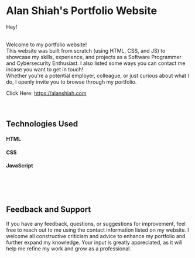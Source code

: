 # Alan Shiah's Portfolio Website
Hey!<br><br>

Welcome to my portfolio website! <br>This website was built from scratch (using HTML, CSS, and JS) to showcase my skills, experience, and projects as a Software Programmer and Cybersecurity Enthusiast. I also listed some ways you can contact me incase you want to get in touch! <br>
Whether you're a potential employer, colleague, or just curious about what I do, I openly invite you to browse through my portfolio.

Click Here: https://alanshiah.com
<br><br><br>
## Technologies Used
#### HTML <br>
#### CSS <br>
#### JavaScript <br>

<br><br><br>
## Feedback and Support
If you have any feedback, questions, or suggestions for improvement, feel free to reach out to me using the contact information listed on my website. I welcome all constructive criticism and advice to enhance my portfolio and further expand my knowledge. Your input is greatly appreciated, as it will help me refine my work and grow as a professional.
